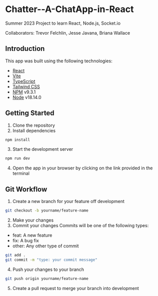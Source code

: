 # Chatter--A-ChatApp-in-React
Summer 2023 Project to learn React, Node.js, Socket.io 

Collaborators: Trevor Felchlin, Jesse Javana, Briana Wallace
## Introduction
This app was built using the following technologies:
- [React](https://reactjs.org/)
- [Vite](https://vitejs.dev/)
- [TypeScript](https://www.typescriptlang.org/)
- [Tailwind CSS](https://tailwindcss.com/)
- [NPM](https://www.npmjs.com/) v9.3.1
- [Node](https://nodejs.org/en/) v18.14.0
## Getting Started
1. Clone the repository
2. Install dependencies
```bash
npm install
```
3. Start the development server
```bash
npm run dev
```
4. Open the app in your browser by clicking on the link provided in the terminal

## Git Workflow
1. Create a new branch for your feature off development
```bash
git checkout -b yourname/feature-name
```
2. Make your changes
3. Commit your changes
Commits will be one of the following types:
- feat: A new feature
- fix: A bug fix
- other: Any other type of commit
```bash
git add .
git commit -m "type: your commit message"
```
4. Push your changes to your branch
```bash
git push origin yourname/feature-name
```
5. Create a pull request to merge your branch into development
